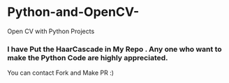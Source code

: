 # Python-and-OpenCV-
Open CV with Python Projects 

### I have Put the HaarCascade in My Repo . Any one who want to make the Python Code are highly appreciated.
You can contact Fork and Make PR :)
